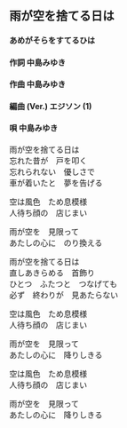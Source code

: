 ## 雨が空を捨てる日は
#### あめがそらをすてるひは

#### 作詞        中島みゆき
#### 作曲        中島みゆき
#### 編曲 (Ver.) エジソン (1)
#### 唄          中島みゆき



雨が空を捨てる日は  
忘れた昔が　戸を叩く  
忘れられない　優しさで  
車が着いたと　夢を告げる  

空は風色　ため息模様  
人待ち顔の　店じまい  

雨が空を　見限って  
あたしの心に　のり換える  


雨が空を捨てる日は  
直しあきらめる　首飾り  
ひとつ　ふたつと　つなげても  
必ず　終わりが　見あたらない

空は風色　ため息模様  
人待ち顔の　店じまい

雨が空を　見限って  
あたしの心に　降りしきる

空は風色　ため息模様  
人待ち顔の　店じまい

雨が空を　見限って  
あたしの心に　降りしきる
